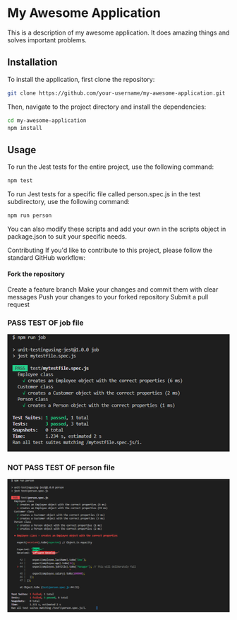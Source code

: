 

# My Awesome Application

This is a description of my awesome application. It does amazing things and solves important problems.

## Installation

To install the application, first clone the repository:

```bash
git clone https://github.com/your-username/my-awesome-application.git

```

Then, navigate to the project directory and install the dependencies:

```bash
cd my-awesome-application
npm install

```


## Usage
To run the Jest tests for the entire project, use the following command:

```bash
npm test
```


To run Jest tests for a specific file called person.spec.js in the test subdirectory, use the following command:


```bash
npm run person
```


You can also modify these scripts and add your own in the scripts object in package.json to suit your specific needs.

Contributing
If you'd like to contribute to this project, please follow the standard GitHub workflow:

#### Fork the repository
Create a feature branch
Make your changes and commit them with clear messages
Push your changes to your forked repository
Submit a pull request



### PASS TEST OF job file

![1679753038053](image/README/1679753038053.png)



### NOT PASS TEST OF person file

![1679753316277](image/README/1679753316277.png)



